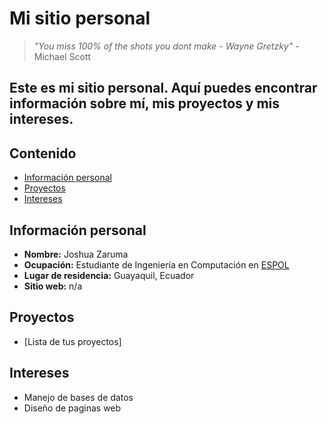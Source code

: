 # Mi sitio personal
> *"You miss 100% of the shots you dont make - Wayne Gretzky"* - Michael Scott

Este es mi sitio personal. Aquí puedes encontrar información sobre mí, mis
proyectos y mis intereses.
---
## Contenido
* [Información personal](#información-personal)
* [Proyectos](#proyectos)
* [Intereses](#intereses)
## Información personal
* **Nombre:** Joshua Zaruma
* **Ocupación:** Estudiante de Ingeniería en Computación en [ESPOL](https://www.espol.edu.ec/es)
* **Lugar de residencia:** Guayaquil, Ecuador
* **Sitio web:** n/a
## Proyectos
* [Lista de tus proyectos]
## Intereses
* Manejo de bases de datos
* Diseño de paginas web

